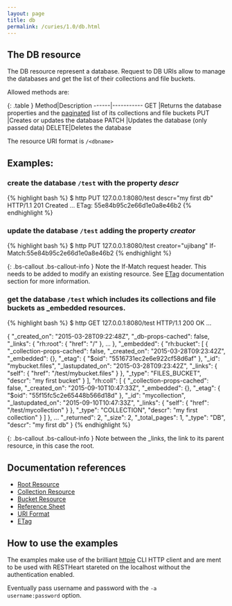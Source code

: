 ```yaml
---
layout: page
title: db
permalink: /curies/1.0/db.html
---
```


## The DB resource

The DB resource represent a database. Request to DB URIs allow to manage the databases and get the list of their collections and file buckets.

Allowed methods are:


{: .table }
Method|Description
------|-----------
GET   |Returns the <dbname> database properties and the <a href="paging.html">paginated</a> list of its collections and file buckets
PUT   |Creates or updates the database <dbname>
PATCH |Updates the database <dbname> (only passed data)
DELETE|Deletes the database <dbname>

The resource URI format is <code>/&lt;dbname&gt;</code>

## Examples:

### create the database <code>/test</code> with the property *descr*

{% highlight bash %}
$ http PUT 127.0.0.1:8080/test descr="my first db"
HTTP/1.1 201 Created
...
ETag: 55e84b95c2e66d1e0a8e46b2
{% endhighlight %}

### update the database <code>/test</code> adding the property *creator*

{% highlight bash %}
$ http PUT 127.0.0.1:8080/test creator="ujibang" If-Match:55e84b95c2e66d1e0a8e46b2
{% endhighlight %}

{: .bs-callout .bs-callout-info }
Note the If-Match request header. This needs to be added to modify an existing resource. 
See [ETag](https://softinstigate.atlassian.net/wiki/x/hICM) documentation section for more information.

### get the database <code>/test</code> which includes its collections and file buckets as _embedded resources.

{% highlight bash %}
$ http GET 127.0.0.1:8080/test
HTTP/1.1 200 OK
...

{
    "_created_on": "2015-03-28T09:22:48Z", 
    "_db-props-cached": false,
    "_links": {
        "rh:root": {
            "href": "/"
        }, 
        ...
    }, 
    "_embedded": {
        "rh:bucket": [
            {
                "_collection-props-cached": false, 
                "_created_on": "2015-03-28T09:23:42Z", 
                "_embedded": {}, 
                "_etag": {
                    "$oid": "5516731ec2e6e922cf58d6af"
                }, 
                "_id": "mybucket.files", 
                "_lastupdated_on": "2015-03-28T09:23:42Z", 
                "_links": {
                    "self": {
                        "href": "/test/mybucket.files"
                    }
                }, 
                "_type": "FILES_BUCKET", 
                "descr": "my first bucket"
            }
        ], 
        "rh:coll": [
            {
                "_collection-props-cached": false, 
                "_created_on": "2015-09-10T10:47:33Z", 
                "_embedded": {}, 
                "_etag": {
                    "$oid": "55f15fc5c2e65448b566d18d"
                }, 
                "_id": "mycollection", 
                "_lastupdated_on": "2015-09-10T10:47:33Z", 
                "_links": {
                    "self": {
                        "href": "/test/mycollection"
                    }
                }, 
                "_type": "COLLECTION", 
                "descr": "my first collection"
            }
        ]
    }, 
    ...
    "_returned": 2, 
    "_size": 2, 
    "_total_pages": 1, 
    "_type": "DB", 
    "descr": "my first db"
}
{% endhighlight %}

{: .bs-callout .bs-callout-info }
Note between the _links, the link to its parent resource, in this case the root.

## Documentation references

* [Root Resource](root.html)
* [Collection Resource](coll.html)
* [Bucket Resource](bucket.html)
* <a href="https://softinstigate.atlassian.net/wiki/x/SoCM" target="_blank">Reference Sheet</a>
* <a href="https://softinstigate.atlassian.net/wiki/x/ToCM" target="_blank">URI Format</a>
* <a href="https://softinstigate.atlassian.net/wiki/x/hICM" target="_blank">ETag</a>

## How to use the examples
The examples make use of the brilliant [httpie](https://github.com/jkbrzt/httpie) CLI HTTP client and are ment to be used with RESTHeart stareted on the localhost without the authentication enabled.

Eventually pass username and password with the <code>-a username:password</code> option.